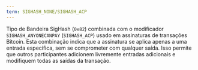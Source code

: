 ```yaml
---
term: SIGHASH_NONE/SIGHASH_ACP
---
```


Tipo de Bandeira SigHash (`0x82`) combinada com o modificador `SIGHASH_ANYONECANPAY` (`SIGHASH_ACP`) usado em assinaturas de transações Bitcoin. Esta combinação indica que a assinatura se aplica apenas a uma entrada específica, sem se comprometer com qualquer saída. Isso permite que outros participantes adicionem livremente entradas adicionais e modifiquem todas as saídas da transação.